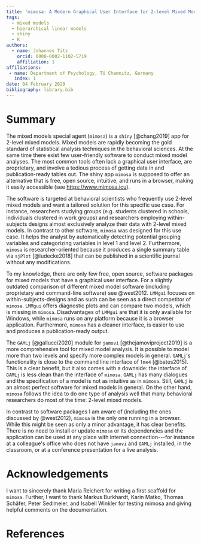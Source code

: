 ```yaml
---
title: 'mimosa: A Modern Graphical User Interface for 2-level Mixed Models'
tags:
  - mixed models
  - hierarchical linear models
  - shiny
  - R
authors:
  - name: Johannes Titz
    orcid: 0000-0002-1102-5719
    affiliation: 1
affiliations:
 - name: Department of Psychology, TU Chemnitz, Germany
   index: 1
date: 04 February 2020
bibliography: library.bib
---
```


# Summary
The mixed models special agent (``mimosa``) is a ``shiny`` [@chang2019] app for 2-level mixed models. Mixed models are rapidly becoming the gold standard of statistical analysis techniques in the behavioral sciences. At the same time there exist few user-friendly software to conduct mixed model analyses. The most common tools often lack a graphical user interface, are proprietary, and involve a tedious process of getting data in and publication-ready tables out. The shiny app ``mimosa`` is supposed to offer an alternative that is free, open source, intuitive, and runs in a browser, making it easily accessible (see https://www.mimosa.icu).

The software is targeted at behavioral scientists who frequently use 2-level mixed models and want a tailored solution for this specific use case. For instance, researchers studying groups (e.g. students clustered in schools, individuals clustered in work groups) and researchers employing within-subjects designs almost exclusively analyze their data with 2-level mixed models. In contrast to other software, ``mimosa`` was designed for this use case. It helps the analyst by automatically detecting potential grouping variables and categorizing variables in level 1 and level 2. Furthermore, ``mimosa`` is researcher-oriented because it produces a single summary table via ``sjPlot`` [@ludecke2018] that can be published in a scientific journal without any modifications.

To my knowledge, there are only few free, open source, software packages for mixed models that have a graphical user interface. For a slightly outdated comparison of different mixed model software (including proprietary and command-line software) see @west2012. ``LMMgui`` focuses on within-subjects-designs and as such can be seen as a direct competitor of ``mimosa``. ``LMMgui`` offers diagnostic plots and can compare two models, which is missing in ``mimosa``. Disadvantages of ``LMMgui`` are that it is only available for Windows, while ``mimosa`` runs on any platform because it is a browser application. Furthermore, ``mimosa`` has a cleaner interface, is easier to use and produces a publication-ready output.

The ``GAMLj`` [@gallucci2020] module for ``jamovi`` [@thejamoviproject2019] is a more comprehensive tool for mixed model analysis. It is possible to model more than two levels and specify more complex models in general. ``GAMLj``'s functionality is close to the command line interface of ``lme4`` [@bates2015]. This is a clear benefit, but it also comes with a downside: the interface of ``GAMLj`` is less clean than the interface of ``mimosa``. ``GAMLj`` has many dialogues and the specification of a model is not as intuitive as in ``mimosa``. Still, ``GAMLj`` is an almost perfect software for mixed models in general. On the other hand, ``mimosa`` follows the idea to do one type of analysis well that many behavioral researchers do most of the time: 2-level mixed models.

In contrast to software packages I am aware of (including the ones discussed by @west2012), ``mimosa`` is the only one running in a browser. While this might be seen as only a minor advantage, it has clear benefits. There is no need to install or update ``mimosa`` or its dependencies and the application can be used at any place with internet connection---for instance at a colleague's office who does not have ``jamovi`` and ``GAMLj`` installed, in the classroom, or at a conference presentation for a live analysis.

# Acknowledgements
I want to sincerely thank Maria Reichert for writing a first scaffold for ``mimosa``. Further, I want to thank Markus Burkhardt, Karin Matko, Thomas Schäfer, Peter Sedlmeier, and Isabell Winkler for testing mimosa and giving helpful comments on the documentation.

# References
